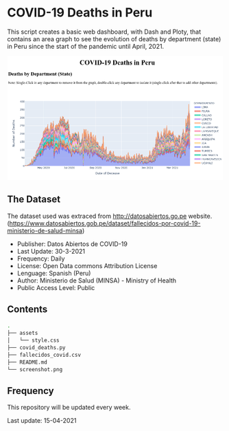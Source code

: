 # COVID-19 Deaths in Peru 
This script creates a basic web dashboard, with Dash and Ploty, that contains 
an area graph to see the evolution of deaths by department (state) in Peru 
since the start of the pandemic until April, 2021.

![Alt text](./screenshot.png)

## The Dataset

The dataset used was extraced from http://datosabiertos.go.pe website.
(https://www.datosabiertos.gob.pe/dataset/fallecidos-por-covid-19-ministerio-de-salud-minsa)

- Publisher:              Datos Abiertos de COVID-19
- Last Update:            30-3-2021
- Frequency:              Daily
- License:                Open Data commons Attribution License
- Lenguage:               Spanish (Peru)
- Author:                 Ministerio de Salud (MINSA) -  Ministry of Health
- Public Access Level:    Public

## Contents

```bash
.
├── assets
│   └── style.css
├── covid_deaths.py
├── fallecidos_covid.csv
├── README.md
└── screenshot.png
```

## Frequency

This repository will be updated every week.

Last update: 15-04-2021